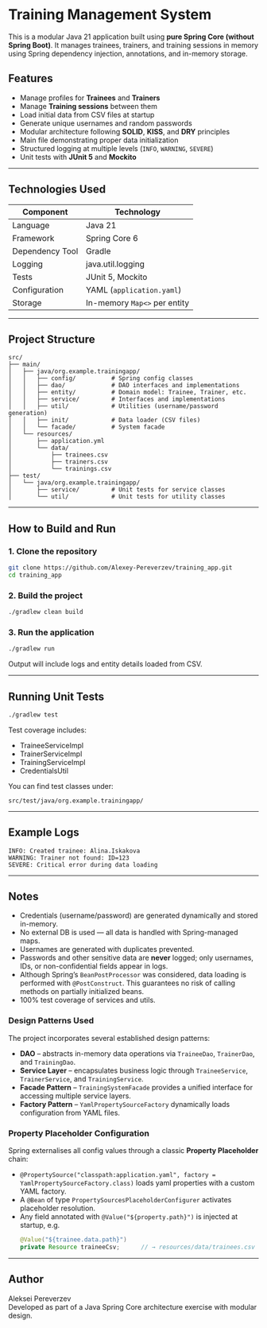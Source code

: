 # Training Management System

This is a modular Java 21 application built using **pure Spring Core (without Spring Boot)**. It manages trainees, trainers, and training sessions in memory using Spring dependency injection, annotations, and in-memory storage.

## Features

- Manage profiles for **Trainees** and **Trainers**
- Manage **Training sessions** between them
- Load initial data from CSV files at startup
- Generate unique usernames and random passwords
- Modular architecture following **SOLID**, **KISS**, and **DRY** principles
- Main file demonstrating proper data initialization
- Structured logging at multiple levels (`INFO`, `WARNING`, `SEVERE`)
- Unit tests with **JUnit 5** and **Mockito**


---

## Technologies Used

| Component       | Technology                   |
|-----------------|------------------------------|
| Language        | Java 21                      |
| Framework       | Spring Core 6                |
| Dependency Tool | Gradle                       |
| Logging         | java.util.logging            |
| Tests           | JUnit 5, Mockito             |
| Configuration   | YAML (`application.yaml`)    |
| Storage         | In-memory `Map<>` per entity |

---

## Project Structure

```
src/
├── main/
│   ├── java/org.example.trainingapp/
│   │   ├── config/          # Spring config classes
│   │   ├── dao/             # DAO interfaces and implementations
│   │   ├── entity/          # Domain model: Trainee, Trainer, etc.
│   │   ├── service/         # Interfaces and implementations
│   │   ├── util/            # Utilities (username/password generation)
│   │   ├── init/            # Data loader (CSV files)
│   │   └── facade/          # System facade
│   └── resources/
│       ├── application.yml
│       └── data/
│           ├── trainees.csv
│           ├── trainers.csv
│           └── trainings.csv
├── test/
│   └── java/org.example.trainingapp/
│       ├── service/         # Unit tests for service classes
│       └── util/            # Unit tests for utility classes
```

---

## How to Build and Run

### 1. Clone the repository

```bash
git clone https://github.com/Alexey-Pereverzev/training_app.git
cd training_app
```

### 2. Build the project

```bash
./gradlew clean build
```

### 3. Run the application

```bash
./gradlew run
```

Output will include logs and entity details loaded from CSV.

---

## Running Unit Tests

```bash
./gradlew test
```

Test coverage includes:
- TraineeServiceImpl
- TrainerServiceImpl
- TrainingServiceImpl
- CredentialsUtil

You can find test classes under:
```
src/test/java/org.example.trainingapp/
```

---

## Example Logs

```
INFO: Created trainee: Alina.Iskakova
WARNING: Trainer not found: ID=123
SEVERE: Critical error during data loading
```

---

## Notes

- Credentials (username/password) are generated dynamically and stored in-memory.
- No external DB is used — all data is handled with Spring-managed maps.
- Usernames are generated with duplicates prevented.
- Passwords and other sensitive data are **never** logged; only usernames, IDs, or non-confidential fields appear in logs.
- Although Spring’s `BeanPostProcessor` was considered, data loading is performed with `@PostConstruct`. This guarantees no risk of calling methods on partially initialized beans.
- 100% test coverage of services and utils.

### Design Patterns Used
The project incorporates several established design patterns:

- **DAO** – abstracts in-memory data operations via `TraineeDao`, `TrainerDao`, and `TrainingDao`.
- **Service Layer** – encapsulates business logic through `TraineeService`, `TrainerService`, and `TrainingService`.
- **Facade Pattern** – `TrainingSystemFacade` provides a unified interface for accessing multiple service layers.
- **Factory Pattern** – `YamlPropertySourceFactory` dynamically loads configuration from YAML files.

### Property Placeholder Configuration
Spring externalises all config values through a classic **Property Placeholder** chain:

- `@PropertySource("classpath:application.yaml", factory = YamlPropertySourceFactory.class)` loads yaml properties with a custom YAML factory. 
- A `@Bean` of type `PropertySourcesPlaceholderConfigurer` activates placeholder resolution.
- Any field annotated with `@Value("${property.path}")` is injected at startup, e.g.
   ```java
   @Value("${trainee.data.path}")
   private Resource traineeCsv;      // → resources/data/trainees.csv

---

## Author

Aleksei Pereverzev  
Developed as part of a Java Spring Core architecture exercise with modular design.


